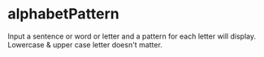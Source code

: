 # alphabetPattern
Input a sentence or word or letter and a pattern for each letter will display. Lowercase & upper case letter doesn't matter.
